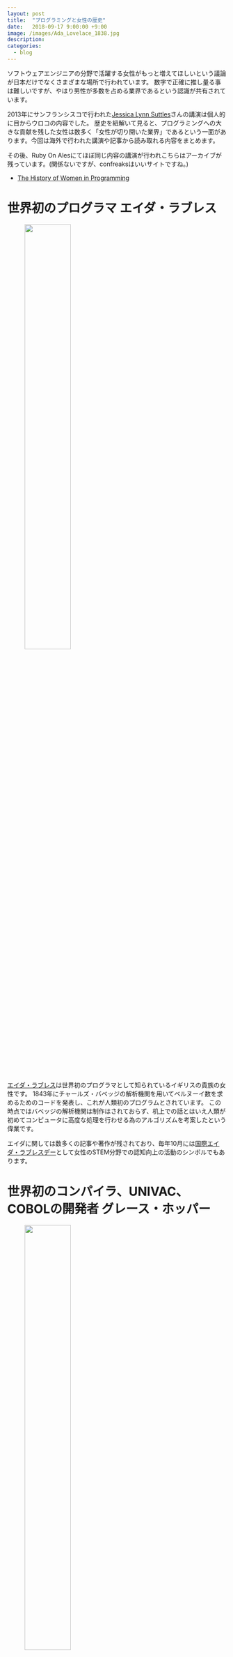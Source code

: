 ```yaml
---
layout: post
title:  "プログラミングと女性の歴史"
date:   2018-09-17 9:00:00 +9:00
image: /images/Ada_Lovelace_1838.jpg
description:
categories:
  - blog
---
```

ソフトウェアエンジニアの分野で活躍する女性がもっと増えてほしいという議論が日本だけでなくさまざまな場所で行われています。
数字で正確に推し量る事は難しいですが、やはり男性が多数を占める業界であるという認識が共有されています。

2013年にサンフランシスコで行われた[Jessica Lynn Suttles](https://twitter.com/jlsuttles)さんの講演は個人的に目からウロコの内容でした。
歴史を紐解いて見ると、プログラミングへの大きな貢献を残した女性は数多く「女性が切り開いた業界」であるという一面があります。今回は海外で行われた講演や記事から読み取れる内容をまとめます。

その後、Ruby On Alesにてほぼ同じ内容の講演が行われこちらはアーカイブが残っています。(関係ないですが、confreaksはいいサイトですね。)

- [The History of Women in Programming](https://confreaks.tv/videos/roa2013-the-history-of-women-in-programming)

# 世界初のプログラマ エイダ・ラブレス

<figure>
<img src="{{ site.url }}/images/Ada_Lovelace_1838.jpg" style="width:50%"/>
</figure>

[エイダ・ラブレス](https://ja.wikipedia.org/wiki/%E3%82%A8%E3%82%A4%E3%83%80%E3%83%BB%E3%83%A9%E3%83%96%E3%83%AC%E3%82%B9)は世界初のプログラマとして知られているイギリスの貴族の女性です。
1843年にチャールズ・バベッジの解析機関を用いてベルヌーイ数を求めるためのコードを発表し、これが人類初のプログラムとされています。
この時点ではバベッジの解析機関は制作はされておらず、机上での話とはいえ人類が初めてコンピュータに高度な処理を行わせる為のアルゴリズムを考案したという偉業です。

エイダに関しては数多くの記事や著作が残されており、毎年10月には[国際エイダ・ラブレスデー](https://findingada.com/about/)として女性のSTEM分野での認知向上の活動のシンボルでもあります。

# 世界初のコンパイラ、UNIVAC、COBOLの開発者 グレース・ホッパー

<figure>
<img src="{{ site.url }}/images/Grace_Hopper_and_UNIVAC.jpg" style="width:50%"/>
</figure>

[グレース・ホッパー](https://ja.wikipedia.org/wiki/%E3%82%B0%E3%83%AC%E3%83%BC%E3%82%B9%E3%83%BB%E3%83%9B%E3%83%83%E3%83%91%E3%83%BC)は女性で初めて数学の博士号を取得したアメリカ海軍の軍人かつ科学者です。
グレース・ホッパーの業績は多岐に渡り、現在でもよく知られているものだとCOBOLの開発者であり、またプログラムの不具合を「バグ」と呼ぶジャーゴンを広めた人物でもあります。
また現在では聞かれないA-0 Systemという世界初のコンパイラもグレース・ホッパーの業績の一つです。

軍人だった事もあり、アメリカの軍用艦船などに彼女に由来する名前のものもあるようです。

彼女が生きた時代はアメリカで女性の選挙権が認められたり、軍隊に女性が所属するといった大きな変動が起きておりさまざまな意味でのシンボルになっている女性です。

- [“バグ”と戦った歴史的プログラマー](https://natgeo.nikkeibp.co.jp/nng/article/news/14/8624/)

# 計算機分野における女性の衰退

<figure>
<img src="{{ site.url }}/images/computer-girls.jpg" style="width:50%"/>
</figure>

1960年代後期までプログラミングは女性の仕事と捉えられており、コスモポリタンの記事「The Computer Girls」はその時代の一節を捉えたものとして知られています。
この記事では写真中の女性、IBMのシステムエンジニア Ann Richardsonとグレース・ホッパーの言葉の引用でコンピュータに関する仕事が女性にマッチしていることを強調しています。

<blockquote>
it's just like planning a dinner. you have to plan ahead and schedule everything so it's ready when you need it.<br/>
(プログラミングは)夕食の支度のようなもので、事前に計画を立てて、必要な時に準備ができているようにすること。
</blockquote>

しかしながらコンピュータの重要性が認識されるにつれ、男性の参入が進み女性の比率は徐々に下がっていきます。
女性のよって発明され、牽引されてきたプログラミングにおける女性の割合は1986年には36%にまで減少します。

また日本ではあまり注目されていませんが、ビデオゲームのコンテンツが男性向けがほとんどある事もこの傾向を助長した可能性があります。
ビデオゲームがきっかけとなってコンピュータに興味を持つというのはある種の王道ですが、近年でもほとんどのゲームが主人公が男性、女性は周辺要素という形態が多くギークフェミニズムの分野ではこれを問題と見ています。

- [Normalizing Female Computer Programmers in the ’60s](https://thesocietypages.org/socimages/2011/07/28/normalizing-female-computer-programmers-in-the-1960s/)
- [Geek Feminism Wiki](http://geekfeminism.wikia.com/wiki/List_of_Women_Characters_in_Video_Games)

# 世界初のオブジェクト指向言語 Smalltalkの開発者 エイデル・ゴールドバーグ

<figure>
<img src="{{ site.url }}/images/Adele_Goldberg_at_PyCon_2007.jpg" style="width:50%"/>
</figure>

時代は下り、人類はオブジェクト指向言語を発明します。 Smalltalkです。
SmalltalkはScratchの1系の実行環境でもあり、近年までかなり広く使われています。

Smalltalkの開発はアラン・ケイやダン・インガルスも参加しており、エイデルのみによる業績ではありませんが、これまでのプログラミングの歴史からすれば大きな進歩の現場に女性が携わっているのはとても自然なことです。

# インターネットの前進、ARPANET / NICの創始者 エリザベス・フェインナー

<figure>
<img src="{{ site.url }}/images/ElizabethFeinler-2011.jpg" style="width:50%"/>
</figure>

インターネットの先駆けとして知られているARPANETにも女性の貢献者がいます。
アメリカの情報学者、エリザベス・フェインナーはNICを組織し運営しました。これはどういうことかというと、なんらかの団体がドメイン名を取得しようとした際には彼女の運営するNICにコンタクトすることが唯一の方法だったということです。

現在ではNICはもちろん分散して運営されるようになり、さまざまな事業者を通じてドメイン名が取得できるようになったわけですが、その基礎を設計し運用することがどれだけ大きな貢献かは想像に難くないでしょう。

- [BEFORE GOOGLE AND GODADDY, THERE WAS ELIZABETH FEINLER](https://www.wired.com/2012/06/elizabeth-jake-feinler/)

# コンパイラの最適化の第一人者 フランシス・アレン

<figure>
<img src="{{ site.url }}/images/Allen_mg_2528-3750K-b.jpg" style="width:50%"/>
</figure>

アメリカの計算機科学者、[フランシス・アレン](https://ja.wikipedia.org/wiki/%E3%83%95%E3%83%A9%E3%83%B3%E3%82%B7%E3%82%B9%E3%83%BBE%E3%83%BB%E3%82%A2%E3%83%AC%E3%83%B3)はコンパイラの最適化に関する第一人者であり、女性で初めてのチューリング賞受賞、IBMのフェロー就任といった業績を残している女性です。
エイダ・ラブレス賞も2002年に受賞しており、まさに現在の著名な計算機科学者の一人としてさまざまな講演などを行っています。


# コンピューターサイエンスを学ぶ女性の増加こそが鍵

<figure>
<img src="{{ site.url }}/images/percent-bachelors-degrees-women-usa.png" style="width:80%"/>
</figure>

ここまで見てきたように、プログラミングの分野における女性の功績は単に職業としてソフトウェアエンジニアになるという以上のまさに技術の発展の節目節目に大きな部分を占めていました。
現在、女性のソフトウェアエンジニア、プログラマに関する活動でいうとまずは職業プログラマの裾野を広げていくような活動が多く、そういった活動はもちろん重要です。

しかしながら、実際に主要な技術の開発や発展に携わるというトップラインを伸ばす活動にも発展の余地があるように感じます。

例えば日本で幅広く行われている技術カンファレンスではスピーカーのほとんどが男性ですし、基調講演などを女性が務めている例を探すのは非常に難しいように思います。
裾野を広げるだけでなく、トップレベルで活躍するソフトウェアエンジニアにおける女性の割合を増やすには計算機科学に代表される専門教育を受ける若者を増やすことや、実際にキャリアを積み始めた女性が正しく評価され、キャリアを発展させていくことができるような環境作りが必要になるでしょう。

<figure>
<img src="{{ site.url }}/images/rikei-female.png" style="width:100%"/>
</figure>

計算機科学を学ぶ学生における女性の割合はアメリカでも20％以下と非常に少なく、日本においても「工学部」全体で見ても20%以下となっています。
当然、社会に出た後のキャリアパスに不安があればそういった工学部に進む女性の学生も増えてはいきません。
義務教育でのプログラミング教育などに代表される啓蒙活動と同時に、技術の革新を導く為の計算機科学の重要性の理解向上、また計算機科学等を学んだ学生を性別を問わず手厚く扱うような姿勢を企業や業界が打ち出していく必要があると感じます。

この記事が女性のソフトウェアエンジニアの活動の拡大や、コンピュータに関する学問に興味を持った若い方が先人の業績について考えるきっかけになれば幸いです。

- [
Percentage of Bachelor’s degrees conferred to women, by major (1970-2012)](http://www.randalolson.com/2014/06/14/percentage-of-bachelors-degrees-conferred-to-women-by-major-1970-2012/)
- [A Brief History of Women in Computing
](https://hackernoon.com/a-brief-history-of-women-in-computing-e7253ac24306)
- [“理系女子”は本当に増えたのか？](http://eic.obunsha.co.jp/pdf/educational_info/2016/1221_1.pdf)
